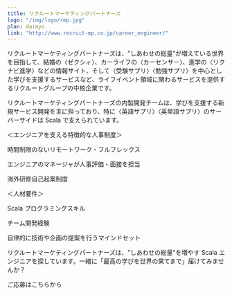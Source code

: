 ```yaml
---
title: リクルートマーケティングパートナーズ 
logo: "/img/logo/rmp.jpg"
plan: daimyo
link: "http://www.recruit-mp.co.jp/career_engineer/"
---
```

リクルートマーケティングパートナーズは、"しあわせの総量"が増えている世界を目指して、結婚の〈ゼクシィ〉、カーライフの〈カーセンサー〉、進学の〈リクナビ進学〉などの情報サイト、そして〈受験サプリ〉〈勉強サプリ〉を中心とした学びを支援するサービスなど、ライフイベント領域に関わるサービスを提供するリクルートグループの中核企業です。

リクルートマーケティングパートナーズの内製開発チームは、学びを支援する新規サービス開発を主に担っており、特に〈英語サプリ〉〈英単語サプリ〉のサーバーサイドは Scala で支えられています。

＜エンジニアを支える特徴的な人事制度＞

時間制限のないリモートワーク・フルフレックス

エンジニアのマネージャが人事評価・面接を担当

海外研修自己起案制度

＜人材要件＞

Scala プログラミングスキル

チーム開発経験

自律的に技術や企画の提案を行うマインドセット

リクルートマーケティングパートナーズは、"しあわせの総量"を増やす Scala エンジニアを探しています。一緒に「最高の学びを世界の果てまで」届けてみませんか？

ご応募はこちらから


